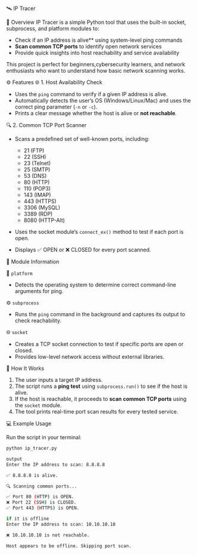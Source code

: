  🛰️ IP Tracer

📘 Overview
IP Tracer is a simple Python tool that uses the built-in socket, subprocess, and platform modules to:
- Check if an IP address is alive** using system-level ping commands  
- **Scan common TCP ports** to identify open network services  
- Provide quick insights into host reachability and service availability  

This project is perfect for beginners,cybersecurity learners, and network enthusiasts who want to understand how basic network scanning works.


⚙️ Features
🌐 1. Host Availability Check
- Uses the `ping` command to verify if a given IP address is alive.  
- Automatically detects the user’s OS (Windows/Linux/Mac) and uses the correct ping parameter (`-n` or `-c`).  
- Prints a clear message whether the host is alive or **not reachable**.

 🔍 2. Common TCP Port Scanner
- Scans a predefined set of well-known ports, including:
  - 21 (FTP)
  - 22 (SSH)
  - 23 (Telnet)
  - 25 (SMTP)
  - 53 (DNS)
  - 80 (HTTP)
  - 110 (POP3)
  - 143 (IMAP)
  - 443 (HTTPS)
  - 3306 (MySQL)
  - 3389 (RDP)
  - 8080 (HTTP-Alt)  

- Uses the socket module’s `connect_ex()` method to test if each port is open.  
- Displays ✅ OPEN or ❌ CLOSED for every port scanned.

 🧠 Module Information

 🧩 `platform`
- Detects the operating system to determine correct command-line arguments for ping.

 ⚙️ `subprocess`
- Runs the `ping` command in the background and captures its output to check reachability.

 🌐 `socket`
- Creates a TCP socket connection to test if specific ports are open or closed.  
- Provides low-level network access without external libraries.



🧩 How It Works
1. The user inputs a target IP address.  
2. The script runs a **ping test** using `subprocess.run()` to see if the host is alive.  
3. If the host is reachable, it proceeds to **scan common TCP ports** using the `socket` module.  
4. The tool prints real-time port scan results for every tested service.  



💻 Example Usage

Run the script in your terminal:
```bash
python ip_tracer.py

output
Enter the IP address to scan: 8.8.8.8

✅ 8.8.8.8 is alive.

🔍 Scanning common ports...

✅ Port 80 (HTTP) is OPEN.
❌ Port 22 (SSH) is CLOSED.
✅ Port 443 (HTTPS) is OPEN.

if it is offline
Enter the IP address to scan: 10.10.10.10

❌ 10.10.10.10 is not reachable.

Host appears to be offline. Skipping port scan.

